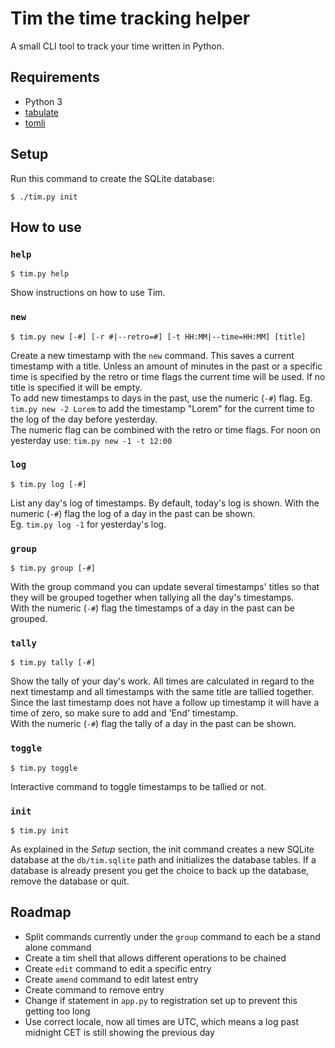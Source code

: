 # Tim the time tracking helper

A small CLI tool to track your time written in Python.  


## Requirements

- Python 3
- [tabulate](https://pypi.org/project/tabulate/)
- [tomli](https://pypi.org/project/tomli/)


## Setup

Run this command to create the SQLite database:  

    $ ./tim.py init


## How to use

### `help`

    $ tim.py help

Show instructions on how to use Tim.  

### `new`

    $ tim.py new [-#] [-r #|--retro=#] [-t HH:MM|--time=HH:MM] [title]

Create a new timestamp with the `new` command. This saves a current timestamp
with a title. Unless an amount of minutes in the past or a specific time is
specified by the retro or time flags the current time will be used. If no title
is specified it will be empty.  
To add new timestamps to days in the past, use the numeric (`-#`) flag. Eg.
`tim.py new -2 Lorem` to add the timestamp "Lorem" for the current time to the
log of the day before yesterday.  
The numeric flag can be combined with the retro or time flags. For noon on
yesterday use: `tim.py new -1 -t 12:00`  

### `log`

    $ tim.py log [-#]

List any day's log of timestamps. By default, today's log is shown. With the
numeric (`-#`) flag the log of a day in the past can be shown.  
Eg. `tim.py log -1` for yesterday's log.  

### `group`

    $ tim.py group [-#]

With the group command you can update several timestamps' titles so that they
will be grouped together when tallying all the day's timestamps.  
With the numeric (`-#`) flag the timestamps of a day in the past can be
grouped.  

### `tally`

    $ tim.py tally [-#]

Show the tally of your day's work. All times are calculated in regard to the
next timestamp and all timestamps with the same title are tallied together.
Since the last timestamp does not have a follow up timestamp it will have a time
of zero, so make sure to add and 'End' timestamp.  
With the numeric (`-#`) flag the tally of a day in the past can be shown.  
  
### `toggle`

    $ tim.py toggle

Interactive command to toggle timestamps to be tallied or not.  

### `init`

    $ tim.py init

As explained in the _Setup_ section, the init command creates a new SQLite
database at the `db/tim.sqlite` path and initializes the database tables. If a
database is already present you get the choice to back up the database, remove
the database or quit.  


## Roadmap

- Split commands currently under the `group` command to each be a stand alone
  command
- Create a tim shell that allows different operations to be chained
- Create `edit` command to edit a specific entry
- Create `amend` command to edit latest entry
- Create command to remove entry
- Change if statement in `app.py` to registration set up to prevent this getting
  too long
- Use correct locale, now all times are UTC, which means a log past
  midnight CET is still showing the previous day
